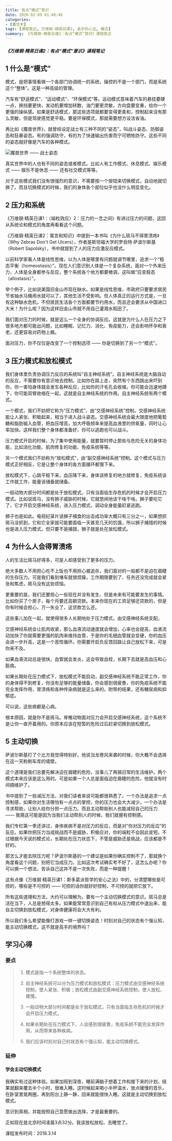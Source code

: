 ```yaml
---
title: 有点“模式”意识
date: 2020-02-09 01:49:46
categories:
- [舞空术]
tags: [课程笔记, 万维钢·精英日课2, 高手的心法, 模式]
summary: 《万维钢·精英日课2：有点“模式”意识》课程笔记
---
```


##### 《万维钢·精英日课2：有点“模式”意识》课程笔记

## 1 什么是“模式”

模式，是把事情看做一个各部门协调统一的系统，操控的不是一个部门，而是系统这个“整体”。这是一种高级的管理。

汽车有“舒适模式”、“运动模式”、“环保模式”等。运动模式意味着汽车的悬挂要硬一点，换挡要更快，发动机要增加转数，油门要更灵敏，方向盘要变重，给你一个更强的操纵感。如果是舒适模式，那这些选项就都要变得更柔和，控制起来没有那么灵敏，但是驾驶感觉更平稳。要是环保模式，那就需要想方设法省油。

再比如《魔兽世界》，就曾经设定战士有三种不同的“姿态”，叫战斗姿态、防御姿态和狂暴姿态。有的强调防守，有的为了快速输出伤害而宁可牺牲防守。这些不同的姿态就好像是汽车的各种模式。

![魔兽世界 —— 战士姿态](http://q4kbn37nl.bkt.clouddn.com/wow-zhan-shi.jpg?e=1581188857&token=0QXSKIUWEaWqa_m3RP0dA04KO2cPXzgzVsWCBGHf:jHwfp6NgYim-X7-xuQFNi9Nd2dw)

真实世界中的人也有不同的姿态或者模式。比如人有工作模式、休息模式、娱乐模式 —— 娱乐不是休息 —— 还有社交模式等等。

对于这些模式我们没有很强烈的意识，不需要按一个按钮来切换模式，自动地就切换了。而且切换模式的时候，我们的身体各个部位似乎也没什么明显变化。


<div class="anchor" id="ya-li-he-xi-tong"></div>

## 2 压力和系统

《万维钢·精英日课1：〈端粒效应〉2：压力的一念之间》有讲过压力的问题，这回从系统论和模式的角度再看看这个问题。

《万维钢·精英日课2：寓言和知识》中提到一本书叫《为什么斑马不得胃溃疡》（Why Zebras Don't Get Ulcers），作者是斯坦福大学的罗伯特·萨波尔斯基（Robert Sapolsky），书中就提到了人的压力应激反应模式。

以前科学家看人体是线性思维，以为人体是哪里有问题就调节哪里，追求一个“稳态平衡（homeostasis）”。现在人们意识到人体是一个复杂系统，面对一个外来压力，人体是全身都参与反应，整个系统各个地方都要微调，这叫做“应变稳态（allostasis）”。

举个例子，比如说美国旧金山市现在缺水。如果是线性思维，市政府只要要求居民节省抽水马桶用水就可以了，其他生活不受影响。但人体真正的运行方式是，一旦有这种缺水危机，不但居民生活各个方面都要节约用水，而且还会要求从中国进口大米！为什么呢？因为这样旧金山市就不用自己灌溉水稻田了。

我们面对压力的时候，就是这么一个全身的协调反应。这就是为什么人在压力之下很多地方都可能出问题，比如睡眠、记忆力、消化、免疫能力，还会影响怀孕和衰老，还更容易对药物上瘾。

面对压力，你不仅仅是改变了一个控制选项 —— 你是切换到了另一个“模式”。


<div class="anchor" id="ya-li-mo-shi-he-fang-song-mo-shi"></div>

## 3 压力模式和放松模式

我们身体里负责协调压力反应的系统叫“自主神经系统”。自主神经系统是大脑自动的反应，不需要你有意识地去控制。比如你在路上走，突然有个东西跳出来吓到你，你一害怕身体就会发生各种反应，比如你的汗毛孔会收缩，你可能会迅速地蹲下，你可能双臂收缩在一起，这就是自主神经系统的作用。自主神经系统有两个模式。

一个模式，我们不妨把它称为“压力模式”，由“交感神经系统”控制。交感神经系统能让人紧张、积极起来，相当于进入战斗姿态。交感神经系统会最大限度地把葡萄糖和脂肪输入血管，把血压增高，加大呼吸频率来提高血液里的供氧量，同时让心率加快。这样我们整个身体都准备好，你可以逃跑也可以战斗。

压力模式开启的时候，为了集中使用能量，就要暂时停止那些与危险无关的身体功能，比如消化功能、肌肉修复的功能、免疫系统等等。

另一个模式我们不妨称为“放松模式”，由“副交感神经系统”控制。这个模式与压力模式正好相反，它是让整个身体的各方面循环都慢下来。

放松模式下，心跳平稳下来，血压降下来，身体该修复的地方就修复，免疫系统该工作就工作，能量该储备就储备。

一般动物大部分时间都是处于放松模式，只有当面临生存危机的时候才会开启压力模式。比如说斑马，没有狮子威胁的时候，它就悠闲地该干啥干啥。狮子要吃它了，它才开启交感神经系统，进入压力模式，调动全身能量赶紧逃跑。

狮子也是如此。电视纪录片说狮子捕食的出击成功率大概只有三分之一，如果想抓斑马没抓到，它和它全家就可能要面临一天甚至几天的饥饿，所以狮子捕猎的时候也是进入压力模式。但只要不是捕猎，狮子就是处在放松模式。


<div class="anchor" id="wei-shen-me-ren-hui-de-wei-kui-yang"></div>

## 4 为什么人会得胃溃疡

人的生活比斑马好得多，可是人却感受到了更多的压力。

绝大多数人不用担心吃不上饭也不用担心被追杀，我们面对的一般都不是迫在眉睫的生存压力。可是我们看到堵车就很烦躁，工作期限要到了、任务还没完成就会紧张和焦虑，斑马没有这些烦恼。

更重要的是，我们还要担心一些现在并没有发生、但是未来有可能要发生的事情。比如你买了个房子，每个月要还高额贷款。本来你现在的工资足够还贷款的，但是你有时候会担心，万一失业了，这贷款怎么还。

这些事儿加在一起，就使得很多人长期地处于压力模式，由交感神经系统支配。

交感神经系统会让肌肉收紧，那么血液流动速度就会增加，心率也会提高，血液流动加快了你就需要更强的肌肉来维持血管，于是你的毛细血管就会变硬，你的血压会进一步升高，这是一个恶性循环。你需要开启负反馈回路让自己放松下来，可是你来不及。

如果血液流动总是很快，血管就会发炎，这会导致血栓，长期下去就是高血压和心脏病。

如果长期处在压力模式下，放松模式不能启动，副交感神经系统不能正常工作，你的身体得不到修复，你没有足够的能量储备，你会感到很疲惫，你的免疫系统不能完全发挥作用，胃溃疡和各种传染病就是这么来的。附带的结果，还有糖尿病和抑郁症。

可以说，这些病都是心病。

根本原因，就是你不是斑马。脊椎动物面对压力会开启交感神经系统，这个系统不是让你一直开着用的。你原本应该在短暂的危险过后赶紧切换到放松模式。


<div class="anchor" id="zhu-dong-qie-huan"></div>

## 5 主动切换

萨波尔斯基打了个比方我觉得特别好。他说当龙卷风来袭的时候，你大概不会选择在这一天粉刷车库的墙壁。

这个道理是我们总要先解决迫在眉睫的危险，没事儿了再搞日常的生活维护。两个模式本来应该是这么用的。可是如果一个人总是面临迫在眉睫的危险，他就没有时间搞维护了。

书中提到了一些减压方法，对我们读者来说可能都很熟悉了。一个办法是追求一点控制感，如果你对生活哪怕有一点点的掌控，你的压力也会大大减少。一个办法是寻求帮助，让别人给你分担一点压力。而且主动帮助别人也能减轻自己的压力 —— 我猜这可能是因为当我们主动帮别人的时候，我们就握有控制感。

我们专栏第一季还讲过，身体疾病不是对压力的反应，而是对“你对压力的反应”的反应。如果你把压力当成挑战而不是威胁，积极应对，你的端粒不会因此变短。不过根据今天说的模式论，长期处在压力状态下，不管是威胁还是挑战，应该都是不好的。

那怎么才能去除压力呢？萨波尔斯基的一个建议是如果你确实控制不了，那就换个角度看这个问题，别把它当成压力。比如这次考试确实考不好了，这怎么办呢？你可以换一个想法，告诉自己这并不是一次失败，而是一种提醒！

这有点像《万维钢·精英日课1：斯多葛派哲学的安心之法》中的，分清楚哪些是可控的，哪些是不可控的 —— 可控的话你就好好控制，不可控的就把它放下。

所有这些道理和方法，大约可以理解为，要有一个主动切换模式的意识。斑马总是活在当下，人总是想得太多。如果能常常意识到自己有权从压力模式中退出来，能自主切换到放松模式，对身体健康将会大大有利。

所以我们多么希望能像打游戏一样一键切换姿态！时刻对自己的状态有个强认知，能主动切换模式，这不就是高手的境界吗？

## 学习心得

### 要点

> 1. 模式是指一个系统整体的状态。
>
> 2. 自主神经系统可以分为压力模式和放松模式：压力模式由交感神经系统控制，使人紧张、积极；放松模式由副交感神经系统控制，使人放松、缓慢。
>
> 3. 一般动物大部分时间都是处于放松模式，只有当面临生存危机的时候才会开启压力模式。
>
> 4. 如果长期处在压力模式下，人会感到很疲惫，免疫系统不能完全发挥作用，从而带来各种疾病。
>
> 5. 我们应该时刻对自己的状态有个强认知，能主动切换模式。

### 延伸

#### 学会主动切换模式

我确实有过这种体验。如果加班到深夜，睡前满脑子想着工作和接下来的计划，结果就翻来覆去半个小时，很难入睡。这时候起来喝小半杯温水，放点缓慢的音乐，在卧室里晃两圈，再到阳台上静一静，回来就能很快入睡。这就是主动切换到放松模式。

意识到真相，并能按照自己意愿做出选择，才是最重要的。

正如现在是北京时间凌晨3点32分。我该放松放松、去睡觉了。


课程发布时间：2018.3.14
